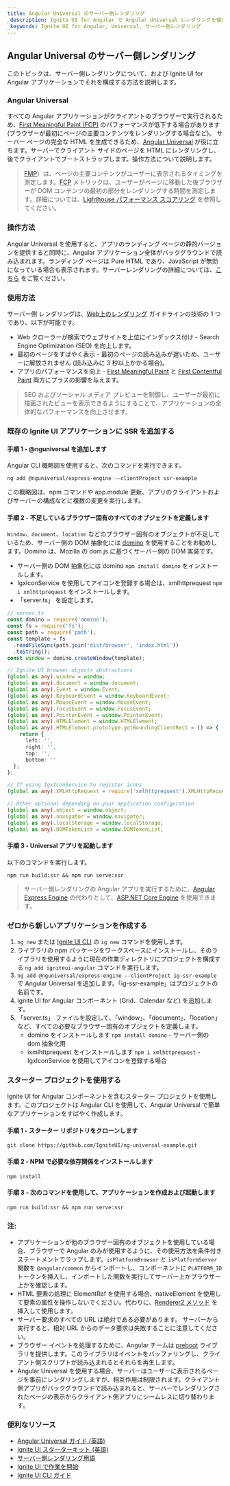 ```yaml
---
title: Angular Universal のサーバー側レンダリング
_description: Ignite UI for Angular で Angular Universal レンダリングを使用する方法。
_keywords: Ignite UI for Angular, Universal, サーバー側レンダリング
---
```


## Angular Universal のサーバー側レンダリング

このトピックは、サーバー側レンダリングについて、および Ignite UI for Angular アプリケーションでそれを構成する方法を説明します。 

### Angular Universal

すべての Angular アプリケーションがクライアントのブラウザーで実行されるため、[First Meaningful Paint (FCP)](https://web.dev/first-meaningful-paint) のパフォーマンスが低下する場合があります (ブラウザーが最初にページの主要コンテンツをレンダリングする場合など)。 サーバー ページの完全な HTML を生成できるため、[Angular Universal](https://angular.io/guide/universal) が役に立ちます。サーバーでクライアント サイドのページを HTML にレンダリングし、後でクライアントでブートストラップします。操作方法について説明します。

> [FMP](https://web.dev/first-meaningful-paint)）は、ページの主要コンテンツがユーザーに表示されるタイミングを測定します。[FCP](https://web.dev/first-contentful-paint) メトリックは、ユーザーがページに移動した後ブラウザーが DOM コンテンツの最初の部分をレンダリングする時間を測定します。詳細については、[Lighthouse パフォーマンス スコアリング](https://web.dev/performance-scoring) を参照してください。



### 操作方法

Angular Universal を使用すると、アプリのランディング ページの静的バージョンを提供すると同時に、Angular アプリケーション全体がバックグラウンドで読み込まれます。ランディング ページは Pure HTML であり、JavaScript が無効になっている場合も表示されます。サーバーレンダリングの詳細については、[こちら](https://developers.google.com/web/updates/2019/02/rendering-on-the-web) をご覧ください。

### 使用方法

サーバー側 レンダリングは、[Web上のレンダリング](https://developers.google.com/web/updates/2019/02/rendering-on-the-web) ガイドラインの技術の 1 つであり、以下が可能です。
- Web クローラーが検索でウェブサイトを上位にインデックス付け - Search Engine Optimization (SEO) を向上します。
- 最初のページをすばやく表示 - 最初のページの読み込みが遅いため、ユーザーに解放されません (読み込みに 3 秒以上かかる場合)。
- アプリのパフォーマンスを向上 - [First Meaningful Paint](https://web.dev/first-meaningful-paint) と [First Contentful Paint](https://web.dev/first-contentful-paint) 両方にプラスの影響を与えます。 

> SEO およびソーシャル メディア プレビューを制御し、ユーザーが最初に描画されたビューを表示できるようにすることで、アプリケーションの全体的なパフォーマンスを向上させます。

### 既存の Ignite UI アプリケーションに SSR を追加する

#### 手順 1 - @nguniversal を追加します 
Angular CLI 概略図を使用すると、次のコマンドを実行できます。

```
ng add @nguniversal/express-engine --clientProject ssr-example
```

この概略図は、npm コマンドや app.module 更新、アプリのクライアントおよびサーバーの構成などに複数の変更を実行します。

#### 手順 2 - 不足しているブラウザー固有のすべてのオブジェクトを定義します
`Window`、`document`、`location` などのブラウザー固有のオブジェクトが不足しているため、サーバー側の DOM 抽象化には [domino](https://github.com/fgnass/domino#server-side-dom-implementation-based-on-mozillas-domjs) を使用することをお勧めします。Domino は、Mozilla の dom.js に基づくサーバー側の DOM 実装です。

- サーバー側の DOM 抽象化には domino `npm install domino` をインストールします。
- IgxIconService を使用してアイコンを登録する場合は、xmlhttprequest `npm i xmlhttprequest` をインストールします。
- 「server.ts」 を設定します。

```typescript
// server.ts
const domino = require('domino');
const fs = require('fs');
const path = require('path');
const template = fs
  .readFileSync(path.join('dist/browser', 'index.html'))
  .toString();
const window = domino.createWindow(template);

// Ignite UI browser objects abstractions
(global as any).window = window;
(global as any).document = window.document;
(global as any).Event = window.Event;
(global as any).KeyboardEvent = window.KeyboardEvent;
(global as any).MouseEvent = window.MouseEvent;
(global as any).FocusEvent = window.FocusEvent;
(global as any).PointerEvent = window.PointerEvent;
(global as any).HTMLElement = window.HTMLElement;
(global as any).HTMLElement.prototype.getBoundingClientRect = () => {
    return {
      left: '',
      right: '',
      top: '',
      bottom: ''
  };
};

// If using IgxIconService to register icons
(global as any).XMLHttpRequest = require('xmlhttprequest').XMLHttpRequest;

// Other optional depending on your application configuration
(global as any).object = window.object;
(global as any).navigator = window.navigator;
(global as any).localStorage = window.localStorage;
(global as any).DOMTokenList = window.DOMTokenList;
```

#### 手順 3 - Universal アプリを起動します
以下のコマンドを実行します。

```
npm run build:ssr && npm run serve:ssr
```

> サーバー側レンダリングの Angular アプリを実行するために、[Angular Express Engine](https://github.com/angular/universal/blob/master/modules/express-engine/README.md) の代わりとして、[ASP.NET Core Engine](https://github.com/angular/universal/tree/master/modules/aspnetcore-engine) を使用できます。

### ゼロから新しいアプリケーションを作成する 

1. `ng new` または [Ignite UI CLI](../cli-overview.md) の `ig new` コマンドを使用します。
2. ライブラリの npm パッケージをワークスペースにインストールし、そのライブラリを使用するように現在の作業ディレクトリにプロジェクトを構成する `ng add igniteui-angular` コマンドを実行します。
4. `ng add @nguniversal/express-engine --clientProject ig-ssr-example` で Angular Universal を追加します。「ig-ssr-example」はプロジェクトの名前です。
3. Ignite UI for Angular コンポーネント (Grid、Calendar など) を追加します。
4. 「server.ts」 ファイルを設定して、「window」、「document」、「location」 など、すべての必要なブラウザー固有のオブジェクトを定義します。
	- domino をインストールします `npm install domino` - サーバー側の dom 抽象化用
	- ixmlhttprequest をインストールします `npm i xmlhttprequest` - IgxIconService を使用してアイコンを登録する場合

### スターター プロジェクトを使用する

Ignite UI for Angular コンポーネントを含むスターター プロジェクトを使用します。このプロジェクトは Angular CLI を使用して、Angular Universal で簡単なアプリケーションをすばやく作成します。

#### 手順 1 - スターター リポジトリをクローンします

```
git clone https://github.com/IgniteUI/ng-universal-example.git
```

#### 手順 2 - NPM で必要な依存関係をインストールします

```
npm install
```

#### 手順 3 - 次のコマンドを使用して、アプリケーションを作成および起動します

```
npm run build:ssr && npm run serve:ssr
```

### 注:

- アプリケーションが他のブラウザー固有のオブジェクトを使用している場合、ブラウザーで Angular のみが使用するように、その使用方法を条件付きステートメントでラップします。`isPlatformBrowser` と `isPlatformServer` 関数を `@angular/common` からインポートし、コンポーネントに `PLATFORM_ID` トークンを挿入し、インポートした関数を実行してサーバー上かブラウザー上かを確認します。 
- HTML 要素の処理に ElementRef を使用する場合、nativeElement を使用して要素の属性を操作しないでください。代わりに、[Renderer2 メソッド](https://alligator.io/angular/using-renderer2) を挿入して使用します。
- サーバー要求のすべての URL は絶対である必要があります。 サーバーから実行すると、相対 URL からのデータ要求は失敗することに注意してください。
- ブラウザー イベントを処理するために、Angular チームは [preboot](https://github.com/angular/preboot) ライブラリを提供します。このライブラリはイベントをバッファリングし、クライアント側スクリプトが読み込まれるとそれらを再生します。
- Angular Universal を使用する場合、サーバーはユーザーに表示されるページを事前にレンダリングしますが、相互作用は制限されます。クライアント側アプリがバックグラウンドで読み込まれると、サーバーでレンダリングされたページの表示からクライアント側アプリにシームレスに切り替わります。

### 便利なリソース

<div class="divider--half"></div>

* [Angular Universal ガイド (英語)](https://angular.io/guide/universal)
* [Ignite UI スターターキット (英語)](https://github.com/IgniteUI/ng-universal-example)
* [サーバー側レンダリング用語](https://developers.google.com/web/updates/2019/02/rendering-on-the-web)
* [Ignite UI で作業を開始](../getting_started.md)
* [Ignite UI CLI ガイド](../cli/step-by-step-guide.md)